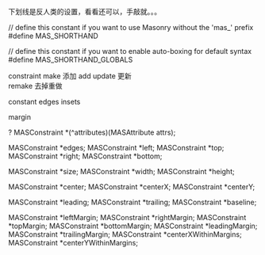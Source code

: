 下划线是反人类的设置，看看还可以，手敲就。。。

//  define this constant if you want to use Masonry without the 'mas_' prefix
#define MAS_SHORTHAND

//  define this constant if you want to enable auto-boxing for default syntax
#define MAS_SHORTHAND_GLOBALS


constraint
    make        添加  add
    update      更新  
    remake      去掉重做

constant
edges insets

margin


?
MASConstraint *(^attributes)(MASAttribute attrs); 


MASConstraint *edges;
    MASConstraint *left;
    MASConstraint *top;
    MASConstraint *right;
    MASConstraint *bottom;


MASConstraint *size;
    MASConstraint *width;
    MASConstraint *height;


MASConstraint *center;
    MASConstraint *centerX;
    MASConstraint *centerY;


MASConstraint *leading;
MASConstraint *trailing;
MASConstraint *baseline;




MASConstraint *leftMargin;
MASConstraint *rightMargin;
MASConstraint *topMargin;
MASConstraint *bottomMargin;
MASConstraint *leadingMargin;
MASConstraint *trailingMargin;
MASConstraint *centerXWithinMargins;
MASConstraint *centerYWithinMargins;